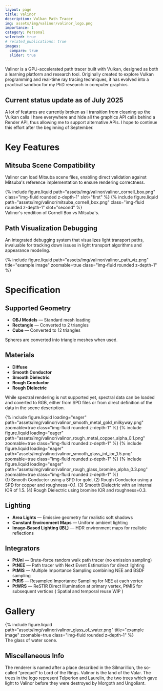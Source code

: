 ```yaml
---
layout: page
title: Valinor
description: Vulkan Path Tracer
img: assets/img/valinor/valinor_logo.png
importance: 1
category: Personal
selected: true
# related_publications: true
images:
  compare: true
  slider: true
---
```


Valinor is a GPU-accelerated path tracer built with Vulkan, designed as both a learning platform and research tool. Originally created to explore Vulkan programming and real-time ray tracing techniques, it has evolved into a practical sandbox for my PhD research in computer graphics.

## Current status update as of July 2025
A lot of features are currently broken as I transition from cleaning up the Vulkan calls I have everywhere and hide all the graphics API calls behind a Render API, thus allowing me to support alternative APIs. I hope to continue this effort after the beginning of September.

# Key Features

## Mitsuba Scene Compatibility
Valinor can load Mitsuba scene files, enabling direct validation against Mitsuba's reference implementation to ensure rendering correctness.

<div class="row justify-content-center">
    <div class="col-sm-8">
<img-comparison-slider>
  {% include figure.liquid path="assets/img/valinor/valinor_cornell_box.png" class="img-fluid rounded z-depth-1" slot="first" %}
  {% include figure.liquid path="assets/img/valinor/mitsuba_cornell_box.png" class="img-fluid rounded z-depth-1" slot="second" %}
</img-comparison-slider>
    </div>
  </div>
<div class="caption">
    Valinor's rendition of Cornell Box vs Mitsuba's.
</div>


## Path Visualization Debugging

An integrated debugging system that visualizes light transport paths, invaluable for tracking down issues in light transport algorithms and appearance modeling.

<div class="row justify-content-sm-center">
    <div class="col-sm-8 mt-3 mt-md-0">
        {% include figure.liquid path="assets/img/valinor/valinor_path_viz.png" title="example image" zoomable=true class="img-fluid rounded z-depth-1" %}
    </div>
</div>

# Specification

## Supported Geometry
- **OBJ Models** — Standard mesh loading
- **Rectangle** — Converted to 2 triangles
- **Cube** — Converted to 12 triangles

Spheres are converted into triangle meshes when used.

## Materials

- **Diffuse**
- **Smooth Conductor**
- **Smooth Dielectric**
- **Rough Conductor**
- **Rough Dielectric**

While spectral rendering is not supported yet, spectral data can be loaded and coverted to RGB, either from SPD files or from direct definition of the data in the scene description.

<swiper-container keyboard="true" navigation="true" pagination="true" pagination-clickable="true" pagination-dynamic-bullets="true" rewind="true">
  <swiper-slide>{% include figure.liquid loading="eager" path="assets/img/valinor/valinor_smooth_metal_gold_milkyway.png" zoomable=true class="img-fluid rounded z-depth-1" %}</swiper-slide>
  <swiper-slide>{% include figure.liquid loading="eager" path="assets/img/valinor/valinor_rough_metal_copper_alpha_0.1.png" zoomable=true class="img-fluid rounded z-depth-1" %}</swiper-slide>
  <swiper-slide>{% include figure.liquid loading="eager" path="assets/img/valinor/valinor_smooth_glass_int_ior_1.5.png" zoomable=true class="img-fluid rounded z-depth-1" %}</swiper-slide>
  <swiper-slide>{% include figure.liquid loading="eager" path="assets/img/valinor/valinor_rough_glass_bromine_alpha_0.3.png" zoomable=true class="img-fluid rounded z-depth-1" %}</swiper-slide>
</swiper-container>

<div class="caption">
    (1) Smooth Conductor using a SPD for gold.
    (2) Rough Conductor using a SPD for copper and roughness=0.1.
    (3) Smooth Dielectric with an internal IOR of 1.5.
    (4) Rough Dielectric using bromine IOR and roughness=0.3.
</div>

## Lighting
- **Area Lights** — Emissive geometry for realistic soft shadows
- **Constant Environment Maps** — Uniform ambient lighting
- **Image-Based Lighting (IBL)** — HDR environment maps for realistic reflections

## Integrators
- **PtUni** — Brute-force random walk path tracer (no emission sampling)
- **PtNEE** — Path tracer with Next Event Estimation for direct lighting
- **PtMIS** — Multiple Importance Sampling combining NEE and BSDF sampling
- **PtRIS** — Resampled Importance Sampling for NEE at each vertex
- **PtWRS** — ReSTIR Direct Illumination at primary vertex, PtMIS for subsequent vertices ( Spatial and temporal reuse WIP )



# Gallery

<div class="row justify-content-sm-center">
    <div class="col-sm-8 mt-3 mt-md-0">
        {% include figure.liquid path="assets/img/valinor/valinor_glass_of_water.png" title="example image" zoomable=true class="img-fluid rounded z-depth-1" %}
    </div>

</div>

<div class="caption">
    The glass of water scene.
</div> 

## Miscellaneous Info

The renderer is named after a place described in the Silmarillion, the so-called "prequel" to Lord of the Rings. Valinor is the land of the Valar. The trees in the logo represent Telperion and Laurelin, the two trees which gave light to Valinor before they were destroyed by Morgoth and Ungoliant.
<!-- -->